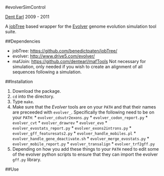 #evolverSimControl

[Dent Earl](https://github.com/dentearl/)
2009 - 2011

A [jobTree](https://github.com/benedictpaten/jobTree/) based wrapper for the [Evolver](http://www.drive5.com/evolver/) genome evolution simulation tool suite.

##Dependencies
* jobTree: https://github.com/benedictpaten/jobTree/
* evolver: http://www.drive5.com/evolver/
* mafJoin: https://github.com/dentearl/mafTools Not necessary for simulation, only needed if you wish to create an alignment of all sequences following a simulation.

##Installation
1. Download the package.
2. <code>cd</code> into the directory.
3. Type <code>make</code>.
4. Make sure that the _Evolver_ tools are on your <code>PATH</code> and that their names are preceeded with <code>evolver_</code>. Specifically the following need to be on your <code>PATH</code>:
        * <code>evolver_cdsutr2exons.py</code>
        * <code>evolver_codon_report.py</code>
        * <code>evolver_cvt</code>
        * <code>evolver_drawrev</code>
        * <code>evolver_evo</code>
        * <code>evolver_evostats_report.py</code>
        * <code>evolver_exons2introns.py</code>
        * <code>evolver_gff_featuresats2.py</code>
        * <code>evolver_handle_mobiles.pl</code>
        * <code>evolver_handle_gene_deactivate.sh</code>
        * <code>evolver_merge_evostats.py</code>
        * <code>evolver_mobile_report.py</code>
        * <code>evolver_transalign</code>
        * <code>evolver_trf2gff.py</code>
5. Depending on how you add these things to your <code>PATH</code> need to edit some of the evolver python scripts to ensure that they can import the evolver <code>gff.py</code> library.

##Use
